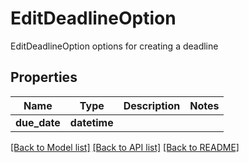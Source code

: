 # EditDeadlineOption

EditDeadlineOption options for creating a deadline

## Properties
Name | Type | Description | Notes
------------ | ------------- | ------------- | -------------
**due_date** | **datetime** |  | 

[[Back to Model list]](../README.md#documentation-for-models) [[Back to API list]](../README.md#documentation-for-api-endpoints) [[Back to README]](../README.md)


